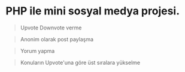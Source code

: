 # PHP ile mini sosyal medya projesi.
> Upvote Downvote verme

> Anonim olarak post paylaşma

> Yorum yapma

> Konuların Upvote'una göre üst sıralara yükselme


